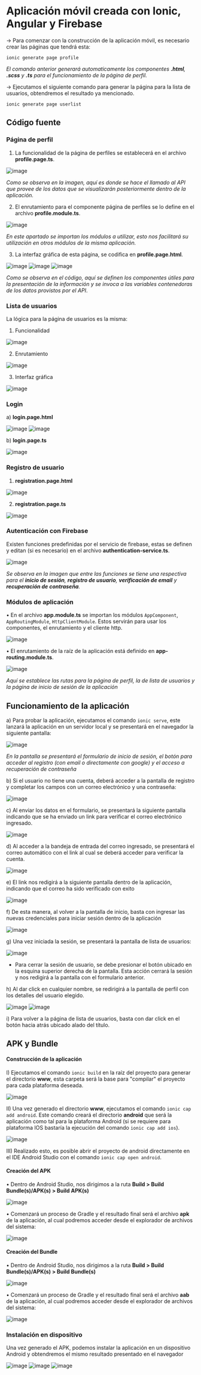 # Aplicación móvil creada con Ionic, Angular y Firebase  

-> Para comenzar con la construcción de la aplicación móvil, es necesario crear las páginas que tendrá esta:

`ionic generate page profile`

*El comando anterior generará automaticamente los componentes **.html**, **.scss** y **.ts** para el funcionamiento de la página de perfil.*

-> Ejecutamos el siguiente comando para generar la página para la lista de usuarios, obtendremos el resultado ya mencionado.

`ionic generate page userlist`

## Código fuente

### Página de perfil
1) La funcionalidad de la página de perfiles se establecerá en el archivo **profile.page.ts**.

![image](https://user-images.githubusercontent.com/58191417/147526694-60eae69f-edb4-44c2-bdf8-844f4b2c4734.png)

*Como se observa en la imagen, aquí es donde se hace el llamado al API que provee de los datos que se visualizarán posteriormente dentro de la aplicación.*

2) El enrutamiento para el componente página de perfiles se lo define en el archivo **profile.module.ts**.

![image](https://user-images.githubusercontent.com/58191417/147527103-f7eb00b5-0d7e-4550-af94-0ee7721591eb.png)

*En este apartado se importan los módulos a utilizar, esto nos facilitará su utilización en otros módulos de la misma aplicación.*

3) La interfaz gráfica de esta página, se codifica en **profile.page.html**.

![image](https://user-images.githubusercontent.com/58191417/147527342-28b7e8fd-5848-4e7d-ae3e-c0a166064478.png)
![image](https://user-images.githubusercontent.com/58191417/147527409-6558c993-275d-4438-b016-837191901fd7.png)
![image](https://user-images.githubusercontent.com/58191417/147527434-097fad70-f751-489f-aec5-1c6dccbc6bd9.png)

*Como se observa en el código, aquí se definen los componentes útiles para la presentación de la información y se invoca a las variables contenedoras de los datos provistos por el API*.

### Lista de usuarios
La lógica para la página de usuarios es la misma:
1) Funcionalidad

![image](https://user-images.githubusercontent.com/58191417/147571522-49ccd530-1e88-4958-b958-39a237e081a3.png)

2) Enrutamiento

![image](https://user-images.githubusercontent.com/58191417/147571585-05d3c533-6236-44a0-9638-c56b9342a7ea.png)

3) Interfaz gráfica

![image](https://user-images.githubusercontent.com/58191417/147571706-33492473-434f-453c-a124-78f4bc082869.png)

### Login
a) **login.page.html**

![image](https://user-images.githubusercontent.com/58191417/147594714-3c013b65-b59c-4f48-82c6-b88a4352b41c.png)
![image](https://user-images.githubusercontent.com/58191417/147594749-d6951319-dcf3-457e-a30e-45c537ee7ae7.png)

b) **login.page.ts**

![image](https://user-images.githubusercontent.com/58191417/147594834-2700f003-13bb-4c54-90ec-06a8bc005136.png)

### Registro de usuario

1) **registration.page.html**

![image](https://user-images.githubusercontent.com/58191417/147595002-5453c27a-d279-4911-9cbc-43173a0e40b1.png)

2) **registration.page.ts**

![image](https://user-images.githubusercontent.com/58191417/147595070-2d9ccd4d-3d6a-426f-9e98-47c200738853.png)

### Autenticación con Firebase

Existen funciones predefinidas por el servicio de firebase, estas se definen y editan (si es necesario) en el archivo **authentication-service.ts**.

![image](https://user-images.githubusercontent.com/58191417/147598664-80935ee6-a285-4444-b0ea-8315dc19cf19.png)

*Se observa en la imagen que entre las funciones se tiene una respectiva para el **inicio de sesión**, **registro de usuario**, **verificación de email** y **recuperación de contraseña**.*

### Módulos de aplicación
• En el archivo **app.module.ts** se importan los módulos `AppComponent`, `AppRoutingModule`, `HttpClientModule`. Estos servirán para usar los componentes, el enrutamiento y el cliente http.

![image](https://user-images.githubusercontent.com/58191417/147574442-01bd2c1a-abef-48fd-a981-7a7ccb128c60.png)

• El enrutamiento de la raíz de la aplicación está definido en **app-routing.module.ts**.

![image](https://user-images.githubusercontent.com/58191417/147574655-a6f0399a-9f9d-46ce-b3d9-cd5b4a3d0d2b.png)

*Aquí se establece las rutas para la página de perfil, la de lista de usuarios y la página de inicio de sesión de la aplicación*

## Funcionamiento de la aplicación

a) Para probar la aplicación, ejecutamos el comando `ionic serve`, este lanzará la aplicación en un servidor local y se presentará en el navegador la siguiente pantalla:

![image](https://user-images.githubusercontent.com/58191417/147599268-067a6ab0-8c7a-4629-a6ff-9c88534813ba.png)

*En la pantalla se presentará el formulario de inicio de sesión, el botón para acceder al registro (con email o directamente con google) y el acceso a recuperación de contraseña*

b) Si el usuario no tiene una cuenta, deberá acceder a la pantalla de registro y completar los campos con un correo electrónico y una contraseña:

![image](https://user-images.githubusercontent.com/58191417/147600033-5cc1f63c-456a-4e96-8c8d-484f735cc2cc.png)

c) Al enviar los datos en el formulario, se presentará la siguiente pantalla indicando que se ha enviado un link para verificar el correo electrónico ingresado.

![image](https://user-images.githubusercontent.com/58191417/147600123-cc2d18db-52e8-4a3c-bcfe-80171ecaccbf.png)

d) Al acceder a la bandeja de entrada del correo ingresado, se presentará el correo automático con el link al cual se deberá acceder para verificar la cuenta.

![image](https://user-images.githubusercontent.com/58191417/147600182-7bd73b25-27d9-4354-9f71-cba840d06e3f.png)

e) El link nos redigirá a la siguiente pantalla dentro de la aplicación, indicando que el correo ha sido verificado con exito

![image](https://user-images.githubusercontent.com/58191417/147601270-a9afb816-7a41-49b7-b39a-c1a04cd12185.png)

f) De esta manera, al volver a la pantalla de inicio, basta con ingresar las nuevas credenciales para iniciar sesión dentro de la aplicación

![image](https://user-images.githubusercontent.com/58191417/147600486-e9d85432-9297-4ad3-b27f-ead6a730e96b.png)

g) Una vez iniciada la sesión, se presentará la pantalla de lista de usuarios:

![image](https://user-images.githubusercontent.com/58191417/147600537-26f2ab18-e8f0-4527-8539-0cb1b1a88d61.png)

* Para cerrar la sesión de usuario, se debe presionar el botón ubicado en la esquina superior derecha de la pantalla. Esta acción cerrará la sesión y nos redigirá a la pantalla con el formulario anterior.

h) Al dar click en cualquier nombre, se redirigirá a la pantalla de perfil con los detalles del usuario elegido.

![image](https://user-images.githubusercontent.com/58191417/147576571-b3782195-aa22-4265-bc5f-b8cf99326a9e.png)
![image](https://user-images.githubusercontent.com/58191417/147576664-d6c55001-2e86-47f1-9055-49b109ed015c.png)

i) Para volver a la página de lista de usuarios, basta con dar click en el botón hacia atrás ubicado alado del título.

## APK y Bundle

#### Construcción de la aplicación

I) Ejecutamos el comando `ionic build` en la raíz del proyecto para generar el directorio **www**, esta carpeta será la base para "compilar" el proyecto para cada plataforma deseada.

![image](https://user-images.githubusercontent.com/58191417/147577891-d9fdadbd-a1bc-4522-96f5-c6342cc345b6.png)

II) Una vez generado el directorio **www**, ejecutamos el comando `ionic cap add android`. Este comando creará el directorio **android** que será la aplicación como tal para la plataforma Android (si se requiere para plataforma IOS bastaría la ejecución del comando `ionic cap add ios`).

![image](https://user-images.githubusercontent.com/58191417/147581705-8ed3578c-9eab-447a-9c99-969084b2e895.png)

III) Realizado esto, es posible abrir el proyecto de android directamente en el IDE Android Studio con el comando `ionic cap open android`.

#### Creación del APK 

• Dentro de Android Studio, nos dirigimos a la ruta **Build > Build Bundle(s)/APK(s) > Build APK(s)**

![image](https://user-images.githubusercontent.com/58191417/147582296-02da0720-01f9-4ce8-9aec-206aa0eb6b17.png)

• Comenzará un proceso de Gradle y el resultado final será el archivo **apk** de la aplicación, al cual podremos acceder desde el explorador de archivos del sistema:

![image](https://user-images.githubusercontent.com/58191417/147428986-93b7a32f-7fbf-46f7-a151-aa9cc95c1dfb.png)

#### Creación del Bundle

• Dentro de Android Studio, nos dirigimos a la ruta **Build > Build Bundle(s)/APK(s) > Build Bundle(s)**

![image](https://user-images.githubusercontent.com/58191417/147582328-451e70e0-6f0d-457e-a4f1-d4f9f1160ddf.png)

• Comenzará un proceso de Gradle y el resultado final será el archivo **aab** de la aplicación, al cual podremos acceder desde el explorador de archivos del sistema:

![image](https://user-images.githubusercontent.com/58191417/147429034-1c991a1b-9071-4c00-9fdd-e314e7952507.png)

### Instalación en dispositivo

Una vez generado el APK, podemos instalar la aplicación en un dispositivo Android y obtendremos el mismo resultado presentado en el navegador

![image](https://user-images.githubusercontent.com/58191417/147600792-2e7efcc8-a2e2-4736-8b52-98b08289266f.png)
![image](https://user-images.githubusercontent.com/58191417/147583008-e9b60779-259b-4bcd-b57d-9e7e5a910567.png)
![image](https://user-images.githubusercontent.com/58191417/147583051-3218eef2-0939-4cad-9a69-47a7496d6995.png)


